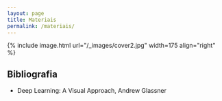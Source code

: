 ```yaml
---
layout: page
title: Materiais
permalink: /materiais/
---
```


{% include image.html url="/_images/cover2.jpg" width=175 align="right" %}

## Bibliografia

 * Deep Learning: A Visual Approach, Andrew Glassner 

<!-- ## Materiais Adicionais -->

<!-- * [Material #1](http://www.example.com/): exemplo 1!
* [Material #2](http://www.example.com/): exemplo 2!
* [Material #3](http://www.example.com/): exemplo 3!
* [Material #4](http://www.example.com/): exemplo 4!
* [Material #5](http://www.example.com/): exemplo 5! -->
